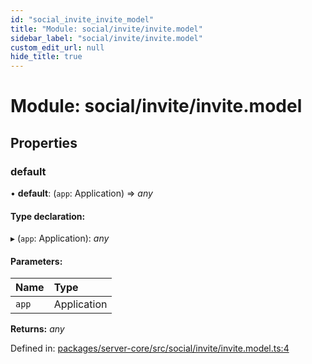 ```yaml
---
id: "social_invite_invite_model"
title: "Module: social/invite/invite.model"
sidebar_label: "social/invite/invite.model"
custom_edit_url: null
hide_title: true
---
```


# Module: social/invite/invite.model

## Properties

### default

• **default**: (`app`: Application) => *any*

#### Type declaration:

▸ (`app`: Application): *any*

#### Parameters:

Name | Type |
:------ | :------ |
`app` | Application |

**Returns:** *any*

Defined in: [packages/server-core/src/social/invite/invite.model.ts:4](https://github.com/xr3ngine/xr3ngine/blob/716a06460/packages/server-core/src/social/invite/invite.model.ts#L4)
